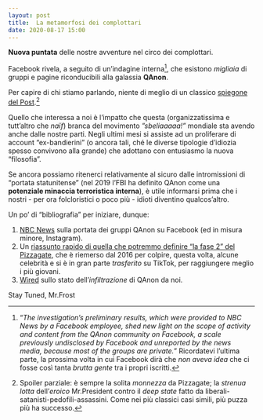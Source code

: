 ```yaml
---
layout: post
title:  La metamorfosi dei complottari
date: 2020-08-17 15:00
---
```


**Nuova puntata** delle nostre avventure nel circo dei complottari.

Facebook rivela, a seguito di un’indagine interna[^1], che esistono *migliaia* di gruppi e pagine riconducibili alla galassia **QAnon**.

Per capire di chi stiamo parlando, niente di meglio di un classico [spiegone del Post](https://www.ilpost.it/2020/08/16/qanon-teoria-complotto/).[^2]

Quello che interessa a noi è l’impatto che questa (organizzatissima e tutt’altro che *naïf*) branca del movimento *”sbeliaaaaa!”* mondiale sta avendo anche dalle nostre parti.
Negli ultimi mesi si assiste ad un proliferare di account “ex-bandierini” (o ancora tali, ché le diverse tipologie d’idiozia spesso convivono alla grande) che adottano con entusiasmo la nuova “filosofia”.

Se ancora possiamo ritenerci relativamente al sicuro dalle intromissioni di “portata statunitense” (nel 2019 l’FBI ha definito QAnon come una **potenziale minaccia terroristica interna**), è utile informarsi prima che i nostri - per ora folcloristici o poco più - idioti diventino qualcos’altro.

Un po’ di “bibliografia” per iniziare, dunque:

1. [NBC News](https://www.nbcnews.com/tech/tech-news/qanon-groups-have-millions-members-facebook-documents-show-n1236317) sulla portata dei gruppi QAnon su Facebook (ed in misura minore, Instagram).
2. Un [riassunto rapido di quella che potremmo definire “la fase 2” del Pizzagate](https://www.ilpost.it/2020/06/30/pizzagate-justin-bieber-tiktok/), che è riemerso dal 2016 per colpire, questa volta, alcune celebrità e si è in gran parte *trasferito* su TikTok, per raggiungere meglio i più giovani.
3. [Wired](https://www.wired.it/attualita/media/2020/08/04/qanon-complotto-diffusione-italia/) sullo stato dell’*infiltrazione* di QAnon da noi.

Stay Tuned, Mr.Frost 

[^1]: “*The investigation’s preliminary results, which were provided to NBC News by a Facebook employee, shed new light on the scope of activity and content from the QAnon community on Facebook, a scale previously undisclosed by Facebook and unreported by the news media, because most of the groups are private.*” Ricordatevi l’ultima parte, la prossima volta in cui Facebook dirà che *non aveva idea* che ci fosse così tanta *brutta gente* tra i propri iscritti.

[^2]: Spoiler parziale: è sempre la solita *monnezza* da Pizzagate; la *strenua lotta* dell’*eroico* Mr.President contro il *deep state* fatto da liberali-satanisti-pedofili-assassini. Come nei più classici casi simili, più puzza più ha successo.